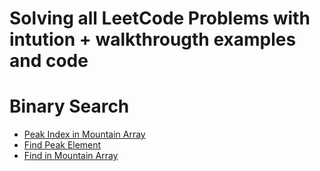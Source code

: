 # Solving all LeetCode Problems with intution + walkthrougth examples and code

# Binary Search 

- [Peak Index in Mountain Array](./PeakIndexOfMountainArray/README.md)
- [Find Peak Element](./FindPeakElement)
- [Find in Mountain Array](./FindMountainArray/README.md)